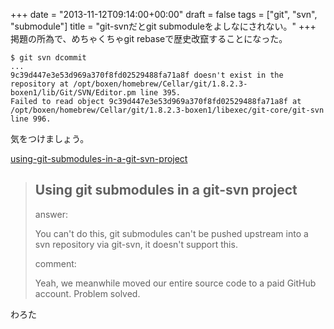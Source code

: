 +++
date = "2013-11-12T09:14:00+00:00"
draft = false
tags = ["git", "svn", "submodule"]
title = "git-svnだとgit submoduleをよしなにされない。"
+++
掲題の所為で、めちゃくちゃgit rebaseで歴史改竄することになった。


	$ git svn dcommit
	...
	9c39d447e3e53d969a370f8fd02529488fa71a8f doesn't exist in the repository at /opt/boxen/homebrew/Cellar/git/1.8.2.3-boxen1/lib/Git/SVN/Editor.pm line 395.
	Failed to read object 9c39d447e3e53d969a370f8fd02529488fa71a8f at /opt/boxen/homebrew/Cellar/git/1.8.2.3-boxen1/libexec/git-core/git-svn line 996.

気をつけましょう。

[using-git-submodules-in-a-git-svn-project](http://stackoverflow.com/questions/4519679/using-git-submodules-in-a-git-svn-project)

> ## Using git submodules in a git-svn project
> 
> answer:
> 
> You can't do this, git submodules can't be pushed upstream into a svn repository via git-svn, it doesn't support this.
> 
> comment: 
> 
> Yeah, we meanwhile moved our entire source code to a paid GitHub account. Problem solved.

わろた